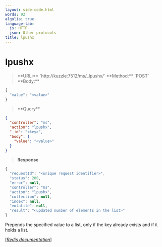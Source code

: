 ```yaml
---
layout: side-code.html
words: 92
algolia: true
language-tab:
  js: HTTP
  json: Other protocols
title: lpushx
---
```


# lpushx



<blockquote class="js">
<p>
**URL:** `http://kuzzle:7512/ms/_lpushx/<key>`  
**Method:** `POST`  
**Body:**
</p>
</blockquote>


```js
{
  "value": "<value>"
}
```



<blockquote class="json">
<p>
**Query**
</p>
</blockquote>


```json
{
  "controller": "ms",
  "action": "lpushx",
  "_id": "<key>",
  "body": {
    "value": "<value>"
  }
}
```

>**Response**

```javascript
{
  "requestId": "<unique request identifier>",
  "status": 200,
  "error": null,
  "controller": "ms",
  "action": "lpushx",
  "collection": null,
  "index": null,
  "volatile": null,
  "result": "<updated number of elements in the list>"
}
```

Prepends the specified value to a list, only if the key already exists and if it holds a list.

[[_Redis documentation_]](https://redis.io/commands/lpushx)
